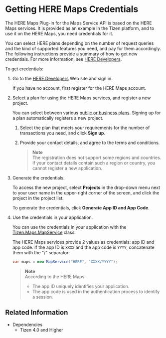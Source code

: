 # Getting HERE Maps Credentials


The HERE Maps Plug-in for the Maps Service API is based on the HERE Maps services. It is provided as an example in the Tizen platform, and to use it on the HERE Maps, you need credentials for it.

You can select HERE plans depending on the number of request queries and the kind of supported features you need, and pay for them accordingly. The following instructions provide a summary of how to get new credentials. For more information, see [HERE Developers](https://developer.here.com).

To get credentials:

1.  Go to the [HERE Developers](https://developer.here.com) Web site and sign in.

    If you have no account, first register for the HERE Maps account.

2.  Select a plan for using the HERE Maps services, and register a new project.

    You can select between various [public or business plans](https://developer.here.com/plans). Signing up for a plan automatically registers a new project.

    1.  Select the plan that meets your requirements for the number of transactions you need, and click **Sign up**.
    2.  Provide your contact details, and agree to the terms and conditions.

        > **Note**   
		> The registration does not support some regions and countries. If your contact details contain such a region or country, you cannot register a new application.


3.  Generate the credentials.

    To access the new project, select **Projects** in the drop-down menu next to your user name in the upper-right corner of the screen, and click the project in the project list.

    To generate the credentials, click **Generate App ID and App Code**.

4.  Use the credentials in your application.

    You can use the credentials in your application with the [Tizen.Maps.MapService](/application/dotnet/api/TizenFX/latest/api/Tizen.Maps.MapService.html) class.

    The HERE Maps services provide 2 values as credentials: app ID and app code. If the app ID is `XXXX` and the app code is `YYYY`, concatenate them with the "/" separator:

    ```csharp
    var maps = new MapService("HERE", "XXXX/YYYY");
    ```

    > **Note**   
	> According to the HERE Maps:
    > -   The app ID uniquely identifies your application.
    > -   The app code is used in the authentication process to identify a session.


## Related Information
* Dependencies
  -   Tizen 4.0 and Higher
